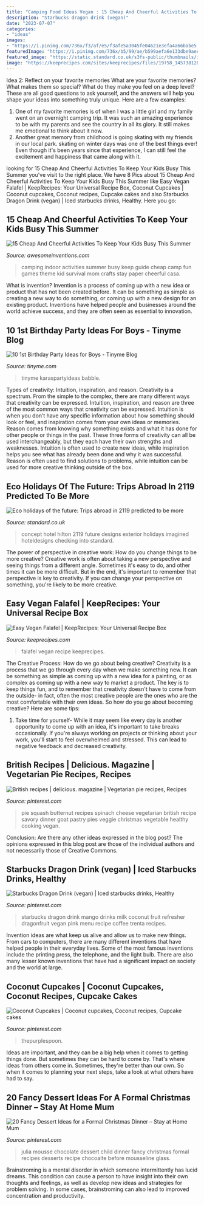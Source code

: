```yaml
---
title: "Camping Food Ideas Vegan : 15 Cheap And Cheerful Activities To Keep Your Kids Busy This Summer"
description: "Starbucks dragon drink (vegan)"
date: "2023-07-07"
categories:
- "ideas"
images:
- "https://i.pinimg.com/736x/f3/af/e5/f3afe5a3045fe04621e3efa4a66babe5.jpg"
featuredImage: "https://i.pinimg.com/736x/b5/99/ae/b599aefa6e133dbe9aec4ea4e152e33b.jpg"
featured_image: "https://static.standard.co.uk/s3fs-public/thumbnails/image/2019/06/19/09/hilton-100-checking-into-2119-exterior-0.jpg"
image: "https://keeprecipes.com/sites/keeprecipes/files/19758_1457381280_0.jpg"
---
```



Idea 2: Reflect on your favorite memories
What are your favorite memories? What makes them so special? What do they make you feel on a deep level? These are all good questions to ask yourself, and the answers will help you shape your ideas into something truly unique. Here are a few examples: 
1. One of my favorite memories is of when I was a little girl and my family went on an overnight camping trip. It was such an amazing experience to be with my parents and see the country in all its glory. It still makes me emotional to think about it now. 
2. Another great memory from childhood is going skating with my friends in our local park. skating on winter days was one of the best things ever! Even though it's been years since that experience, I can still feel the excitement and happiness that came along with it. 

	

		
looking for 15 Cheap And Cheerful Activities To Keep Your Kids Busy This Summer you've visit to the right place. We have 8 Pics about 15 Cheap And Cheerful Activities To Keep Your Kids Busy This Summer like Easy Vegan Falafel | KeepRecipes: Your Universal Recipe Box, Coconut Cupcakes | Coconut cupcakes, Coconut recipes, Cupcake cakes and also Starbucks Dragon Drink (vegan) | Iced starbucks drinks, Healthy. Here you go:
		
    
## 15 Cheap And Cheerful Activities To Keep Your Kids Busy This Summer

<img loading=lazy src="http://www.awesomeinventions.com/wp-content/uploads/2015/05/indoor-camping.jpg" onerror="this.onerror=null;this.src='https://tse1.mm.bing.net/th?id=OIP.quIdMinXqQQ-nfs-yhK0UgHaJ4&amp;pid=15.1';" alt="15 Cheap And Cheerful Activities To Keep Your Kids Busy This Summer">

_Source: awesomeinventions.com_

>camping indoor activities summer busy keep guide cheap camp fun games theme kid survival mom crafts stay paper cheerful casa. 

	

What is invention?
Invention is a process of coming up with a new idea or product that has not been created before. It can be something as simple as creating a new way to do something, or coming up with a new design for an existing product. Inventions have helped people and businesses around the world achieve success, and they are often seen as essential to innovation.

    
## 10 1st Birthday Party Ideas For Boys - Tinyme Blog

<img loading=lazy src="https://www.tinyme.com/blog/wp-content/uploads/10-1st-birthday-party-ideas-for-boys/10-1st-Birthday-Party-Ideas-for-Boys-9.jpg" onerror="this.onerror=null;this.src='https://tse1.mm.bing.net/th?id=OIP.u_a_8h5DWQmtcYzZcz4LrgHaLH&amp;pid=15.1';" alt="10 1st Birthday Party Ideas for Boys - Tinyme Blog">

_Source: tinyme.com_

>tinyme karaspartyideas babble. 

	

Types of creativity: Intuition, inspiration, and reason.
Creativity is a spectrum. From the simple to the complex, there are many different ways that creativity can be expressed. Intuition, inspiration, and reason are three of the most common ways that creativity can be expressed. Intuition is when you don’t have any specific information about how something should look or feel, and inspiration comes from your own ideas or memories. Reason comes from knowing why something exists and what it has done for other people or things in the past. These three forms of creativity can all be used interchangeably, but they each have their own strengths and weaknesses. Intuition is often used to create new ideas, while inspiration helps you see what has already been done and why it was successful. Reason is often used to find solutions to problems, while intuition can be used for more creative thinking outside of the box.

    
## Eco Holidays Of The Future: Trips Abroad In 2119 Predicted To Be More

<img loading=lazy src="https://static.standard.co.uk/s3fs-public/thumbnails/image/2019/06/19/09/hilton-100-checking-into-2119-exterior-0.jpg" onerror="this.onerror=null;this.src='https://tse4.mm.bing.net/th?id=OIP.8HZ2OEHxssjDEbDYUd1oJQHaE8&amp;pid=15.1';" alt="Eco holidays of the future: Trips abroad in 2119 predicted to be more">

_Source: standard.co.uk_

>concept hotel hilton 2119 future designs exterior holidays imagined hoteldesigns checking into standard. 

	

The power of perspective in creative work: How do you change things to be more creative?
Creative work is often about taking a new perspective and seeing things from a different angle. Sometimes it's easy to do, and other times it can be more difficult. But in the end, it's important to remember that perspective is key to creativity. If you can change your perspective on something, you're likely to be more creative.

    
## Easy Vegan Falafel | KeepRecipes: Your Universal Recipe Box

<img loading=lazy src="https://keeprecipes.com/sites/keeprecipes/files/19758_1457381280_0.jpg" onerror="this.onerror=null;this.src='https://tse1.mm.bing.net/th?id=OIP.73f8gpwm0r3a_XakpQ9KgAHaLF&amp;pid=15.1';" alt="Easy Vegan Falafel | KeepRecipes: Your Universal Recipe Box">

_Source: keeprecipes.com_

>falafel vegan recipe keeprecipes. 

	

The Creative Process: How do we go about being creative?
Creativity is a process that we go through every day when we make something new. It can be something as simple as coming up with a new idea for a painting, or as complex as coming up with a new way to market a product. The key is to keep things fun, and to remember that creativity doesn't have to come from the outside- in fact, often the most creative people are the ones who are the most comfortable with their own ideas. So how do you go about becoming creative? Here are some tips: 
1) Take time for yourself- While it may seem like every day is another opportunity to come up with an idea, it's important to take breaks occasionally. If you're always working on projects or thinking about your work, you'll start to feel overwhelmed and stressed. This can lead to negative feedback and decreased creativity.

    
## British Recipes | Delicious. Magazine | Vegetarian Pie Recipes, Recipes

<img loading=lazy src="https://i.pinimg.com/736x/f0/75/3c/f0753cd88f11132ebe04cec1ccb570a5.jpg" onerror="this.onerror=null;this.src='https://tse3.mm.bing.net/th?id=OIP.LOhNuE7mkDTSSu_SsXuLZwHaJ9&amp;pid=15.1';" alt="British recipes | delicious. magazine | Vegetarian pie recipes, Recipes">

_Source: pinterest.com_

>pie squash butternut recipes spinach cheese vegetarian british recipe savory dinner goat pastry pies veggie christmas vegetable healthy cooking vegan. 

	

Conclusion: Are there any other ideas expressed in the blog post?
The opinions expressed in this blog post are those of the individual authors and not necessarily those of Creative Commons.

    
## Starbucks Dragon Drink (vegan) | Iced Starbucks Drinks, Healthy

<img loading=lazy src="https://i.pinimg.com/736x/80/5d/07/805d071069a51f12095dbae58b2b682a.jpg" onerror="this.onerror=null;this.src='https://tse2.mm.bing.net/th?id=OIP.rRgbN1YqoGQBPMAsCGmOOgHaJ3&amp;pid=15.1';" alt="Starbucks Dragon Drink (vegan) | Iced starbucks drinks, Healthy">

_Source: pinterest.com_

>starbucks dragon drink mango drinks milk coconut fruit refresher dragonfruit vegan pink menu recipe coffee trenta recipes. 

	

Invention ideas are what keep us alive and allow us to make new things. From cars to computers, there are many different inventions that have helped people in their everyday lives. Some of the most famous inventions include the printing press, the telephone, and the light bulb. There are also many lesser known inventions that have had a significant impact on society and the world at large.

    
## Coconut Cupcakes | Coconut Cupcakes, Coconut Recipes, Cupcake Cakes

<img loading=lazy src="https://i.pinimg.com/736x/b5/99/ae/b599aefa6e133dbe9aec4ea4e152e33b.jpg" onerror="this.onerror=null;this.src='https://tse2.mm.bing.net/th?id=OIP.TvKe9j8RWLeMa3Ylh3_3fgHaJ3&amp;pid=15.1';" alt="Coconut Cupcakes | Coconut cupcakes, Coconut recipes, Cupcake cakes">

_Source: pinterest.com_

>thepurplespoon. 

	

Ideas are important, and they can be a big help when it comes to getting things done. But sometimes they can be hard to come by. That's where ideas from others come in. Sometimes, they're better than our own. So when it comes to planning your next steps, take a look at what others have had to say.

    
## 20 Fancy Dessert Ideas For A Formal Christmas Dinner – Stay At Home Mum

<img loading=lazy src="https://i.pinimg.com/736x/f3/af/e5/f3afe5a3045fe04621e3efa4a66babe5.jpg" onerror="this.onerror=null;this.src='https://tse1.mm.bing.net/th?id=OIP.fJLXC7Y1VUByUzdycyadrQHaLH&amp;pid=15.1';" alt="20 Fancy Dessert Ideas for a Formal Christmas Dinner – Stay at Home Mum">

_Source: pinterest.com_

>julia mousse chocolate dessert child dinner fancy christmas formal recipes desserts recipe chocoalte before mousseline glass. 

	

Brainstroming is a mental disorder in which someone intermittently has lucid dreams. This condition can cause a person to have insight into their own thoughts and feelings, as well as develop new ideas and strategies for problem solving. In some cases, brainstroming can also lead to improved concentration and productivity.

